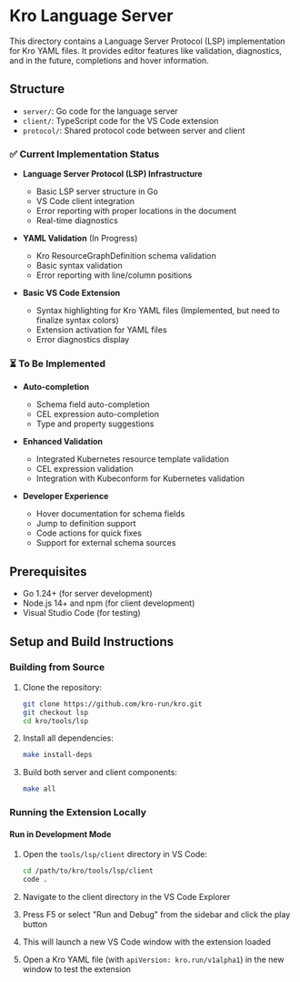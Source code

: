# Kro Language Server

This directory contains a Language Server Protocol (LSP) implementation for Kro YAML files. It provides editor features like validation, diagnostics, and in the future, completions and hover information.

## Structure

- `server/`: Go code for the language server
- `client/`: TypeScript code for the VS Code extension
- `protocol/`: Shared protocol code between server and client

### ✅ Current Implementation Status

- **Language Server Protocol (LSP) Infrastructure**

  - Basic LSP server structure in Go
  - VS Code client integration
  - Error reporting with proper locations in the document
  - Real-time diagnostics

- **YAML Validation** (In Progress)

  - Kro ResourceGraphDefinition schema validation
  - Basic syntax validation
  - Error reporting with line/column positions

- **Basic VS Code Extension**
  - Syntax highlighting for Kro YAML files (Implemented, but need to finalize syntax colors)
  - Extension activation for YAML files
  - Error diagnostics display

### ⏳ To Be Implemented

- **Auto-completion**

  - Schema field auto-completion
  - CEL expression auto-completion
  - Type and property suggestions

- **Enhanced Validation**

  - Integrated Kubernetes resource template validation
  - CEL expression validation
  - Integration with Kubeconform for Kubernetes validation

- **Developer Experience**
  - Hover documentation for schema fields
  - Jump to definition support
  - Code actions for quick fixes
  - Support for external schema sources

## Prerequisites

- Go 1.24+ (for server development)
- Node.js 14+ and npm (for client development)
- Visual Studio Code (for testing)

## Setup and Build Instructions

### Building from Source

1. Clone the repository:

   ```bash
   git clone https://github.com/kro-run/kro.git
   git checkout lsp
   cd kro/tools/lsp
   ```

2. Install all dependencies:

   ```bash
   make install-deps
   ```

3. Build both server and client components:
   ```bash
   make all
   ```

### Running the Extension Locally

#### Run in Development Mode

1. Open the `tools/lsp/client` directory in VS Code:

   ```bash
   cd /path/to/kro/tools/lsp/client
   code .
   ```

2. Navigate to the client directory in the VS Code Explorer

3. Press F5 or select "Run and Debug" from the sidebar and click the play button

4. This will launch a new VS Code window with the extension loaded

5. Open a Kro YAML file (with `apiVersion: kro.run/v1alpha1`) in the new window to test the extension
